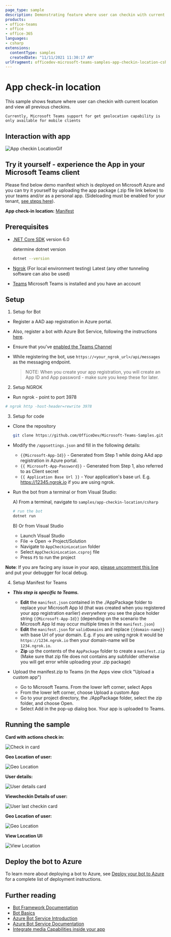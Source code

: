 ```yaml
---
page_type: sample
description: Demonstrating feature where user can checkin with current location and view all previous checkins.
products:
- office-teams
- office
- office-365
languages:
- csharp
extensions:
  contentType: samples
  createdDate: "11/11/2021 11:30:17 AM"
urlFragment: officedev-microsoft-teams-samples-app-checkin-location-csharp
---
```


# App check-in location

This sample shows feature where user can checkin with current location and view all previous checkins.

`Currently, Microsoft Teams support for get geolocation capability is only available for mobile clients`

## Interaction with app

![App checkin LocationGif](AppCheckinLocation/Images/AppcheckinLocation.gif)

## Try it yourself - experience the App in your Microsoft Teams client
Please find below demo manifest which is deployed on Microsoft Azure and you can try it yourself by uploading the app package (.zip file link below) to your teams and/or as a personal app. (Sideloading must be enabled for your tenant, [see steps here](https://docs.microsoft.com/microsoftteams/platform/concepts/build-and-test/prepare-your-o365-tenant#enable-custom-teams-apps-and-turn-on-custom-app-uploading)).

**App check-in location:** [Manifest](/samples/app-checkin-location/csharp/demo-manifest/App-checkin-location.zip)

## Prerequisites

- [.NET Core SDK](https://dotnet.microsoft.com/download) version 6.0

  determine dotnet version
  ```bash
  dotnet --version
  ```
- [Ngrok](https://ngrok.com/download) (For local environment testing) Latest (any other tunneling software can also be used)
  
- [Teams](https://teams.microsoft.com) Microsoft Teams is installed and you have an account

## Setup

1) Setup for Bot
- Register a AAD aap registration in Azure portal.
- Also, register a bot with Azure Bot Service, following the instructions [here](https://docs.microsoft.com/azure/bot-service/bot-service-quickstart-registration?view=azure-bot-service-3.0).
- Ensure that you've [enabled the Teams Channel](https://docs.microsoft.com/azure/bot-service/channel-connect-teams?view=azure-bot-service-4.0)
- While registering the bot, use `https://<your_ngrok_url>/api/messages` as the messaging endpoint.

    > NOTE: When you create your app registration, you will create an App ID and App password - make sure you keep these for later.

2) Setup NGROK
- Run ngrok - point to port 3978

```bash
# ngrok http -host-header=rewrite 3978
```

3) Setup for code

- Clone the repository

    ```bash
    git clone https://github.com/OfficeDev/Microsoft-Teams-Samples.git
    ```

- Modify the `/appsettings.json` and fill in the following details:
  - `{{Microsoft-App-Id}}` - Generated from Step 1 while doing AAd app registration in Azure portal.
  - `{{ Microsoft-App-Password}}` - Generated from Step 1, also referred to as Client secret
  - `{{ Application Base Url }}` - Your application's base url. E.g. https://12345.ngrok.io if you are using ngrok.

- Run the bot from a terminal or from Visual Studio:

  A) From a terminal, navigate to `samples/app-checkin-location/csharp`

  ```bash
  # run the bot
  dotnet run
  ```
  B) Or from Visual Studio
     - Launch Visual Studio
     - File -> Open -> Project/Solution
     - Navigate to `AppCheckinLocation` folder
     - Select `AppCheckinLocation.csproj` file
     - Press `F5` to run the project

**Note**: If you are facing any issue in your app, [please uncomment this line](https://github.com/OfficeDev/Microsoft-Teams-Samples/blob/main/samples/app-checkin-location/csharp/AppCheckinLocation/AdapterWithErrorHandler.cs#L33) and put your debugger for local debug.

4) Setup Manifest for Teams
- __*This step is specific to Teams.*__
    - **Edit** the `manifest.json` contained in the ./AppPackage folder to replace your Microsoft App Id (that was created when you registered your app registration earlier) *everywhere* you see the place holder string `{{Microsoft-App-Id}}` (depending on the scenario the Microsoft App Id may occur multiple times in the `manifest.json`)
    - **Edit** the `manifest.json` for `validDomains` and replace `{{domain-name}}` with base Url of your domain. E.g. if you are using ngrok it would be `https://1234.ngrok.io` then your domain-name will be `1234.ngrok.io`.
    - **Zip** up the contents of the `AppPackage` folder to create a `manifest.zip` (Make sure that zip file does not contains any subfolder otherwise you will get error while uploading your .zip package)

- Upload the manifest.zip to Teams (in the Apps view click "Upload a custom app")
   - Go to Microsoft Teams. From the lower left corner, select Apps
   - From the lower left corner, choose Upload a custom App
   - Go to your project directory, the ./AppPackage folder, select the zip folder, and choose Open.
   - Select Add in the pop-up dialog box. Your app is uploaded to Teams.

## Running the sample

**Card with actions check in:**

![Check in card](AppCheckinLocation/Images/CheckinCard.png)

**Geo Location of user:**

![Geo Location](AppCheckinLocation/Images/GeoLocation.png)

**User details:**

![User details card](AppCheckinLocation/Images/UserDetailsCard.png)

**Viewcheckin Details of user:**

![User last checkin card](AppCheckinLocation/Images/UserLastCheckInCard.png)

**Geo Location of user:**

![Geo Location](AppCheckinLocation/Images/GeoLocation.png)

**View Location UI:**

![View Location](AppCheckinLocation/Images/ViewLocation.png)

## Deploy the bot to Azure

To learn more about deploying a bot to Azure, see [Deploy your bot to Azure](https://aka.ms/azuredeployment) for a complete list of deployment instructions.

## Further reading

- [Bot Framework Documentation](https://docs.botframework.com)
- [Bot Basics](https://docs.microsoft.com/azure/bot-service/bot-builder-basics?view=azure-bot-service-4.0)
- [Azure Bot Service Introduction](https://docs.microsoft.com/azure/bot-service/bot-service-overview-introduction?view=azure-bot-service-4.0)
- [Azure Bot Service Documentation](https://docs.microsoft.com/azure/bot-service/?view=azure-bot-service-4.0)
- [Integrate media Capabilities inside your app](https://learn.microsoft.com/microsoftteams/platform/concepts/device-capabilities/media-capabilities?tabs=mobile)